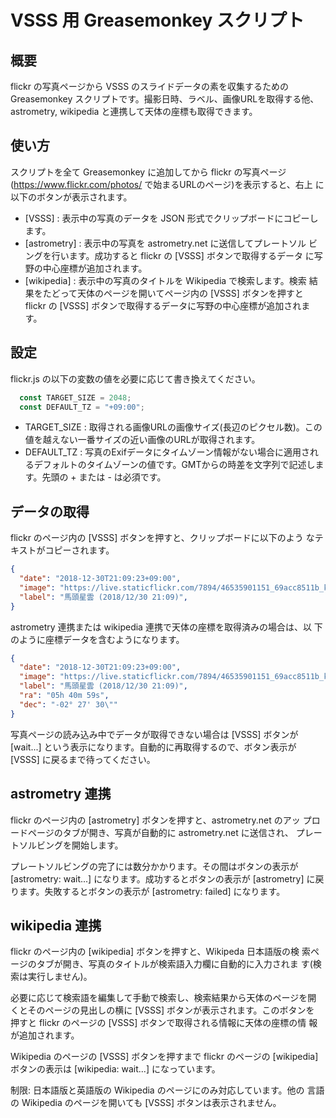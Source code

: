 # VSSS 用 Greasemonkey スクリプト

## 概要

flickr の写真ページから VSSS のスライドデータの素を収集するための
Greasemonkey スクリプトです。撮影日時、ラベル、画像URLを取得する他、
astrometry, wikipedia と連携して天体の座標も取得できます。

## 使い方

スクリプトを全て Greasemonkey に追加してから flickr の写真ページ
(https://www.flickr.com/photos/ で始まるURLのページ)を表示すると、右上
に以下のボタンが表示されます。

- [VSSS] : 表示中の写真のデータを JSON 形式でクリップボードにコピーし
  ます。
- [astrometry] : 表示中の写真を astrometry.net に送信してプレートソル
  ビングを行います。成功すると flickr の [VSSS] ボタンで取得するデータ
  に写野の中心座標が追加されます。
- [wikipedia] : 表示中の写真のタイトルを Wikipedia で検索します。検索
  結果をたどって天体のページを開いてページ内の [VSSS] ボタンを押すと
  flickr の [VSSS] ボタンで取得するデータに写野の中心座標が追加されま
  す。

## 設定

flickr.js の以下の変数の値を必要に応じて書き換えてください。

```javascript
  const TARGET_SIZE = 2048;
  const DEFAULT_TZ = "+09:00";
```

- TARGET_SIZE : 取得される画像URLの画像サイズ(長辺のピクセル数)。この
  値を越えない一番サイズの近い画像のURLが取得されます。
- DEFAULT_TZ : 写真のExifデータにタイムゾーン情報がない場合に適用され
  るデフォルトのタイムゾーンの値です。GMTからの時差を文字列で記述しま
  す。先頭の + または - は必須です。

## データの取得

flickr のページ内の [VSSS] ボタンを押すと、クリップボードに以下のよう
なテキストがコピーされます。

```json
{
  "date": "2018-12-30T21:09:23+09:00",
  "image": "https://live.staticflickr.com/7894/46535901151_69acc8511b_k.jpg",
  "label": "馬頭星雲 (2018/12/30 21:09)",
}
```

astrometry 連携または wikipedia 連携で天体の座標を取得済みの場合は、以
下のように座標データを含むようになります。

```json
{
  "date": "2018-12-30T21:09:23+09:00",
  "image": "https://live.staticflickr.com/7894/46535901151_69acc8511b_k.jpg",
  "label": "馬頭星雲 (2018/12/30 21:09)",
  "ra": "05h 40m 59s",
  "dec": "-02° 27' 30\""
}
```

写真ページの読み込み中でデータが取得できない場合は [VSSS] ボタンが
[wait...] という表示になります。自動的に再取得するので、ボタン表示が
[VSSS] に戻るまで待ってください。

## astrometry 連携

flickr のページ内の [astrometry] ボタンを押すと、astrometry.net のアッ
プロードページのタブが開き、写真が自動的に astrometry.net に送信され、
プレートソルビングを開始します。

プレートソルビングの完了には数分かかります。その間はボタンの表示が
[astrometry: wait...] になります。成功するとボタンの表示が
[astrometry] に戻ります。失敗するとボタンの表示が [astrometry: failed]
になります。

## wikipedia 連携

flickr のページ内の [wikipedia] ボタンを押すと、Wikipeda 日本語版の検
索ページのタブが開き、写真のタイトルが検索語入力欄に自動的に入力されま
す(検索は実行しません)。

必要に応じて検索語を編集して手動で検索し、検索結果から天体のページを開
くとそのページの見出しの横に [VSSS] ボタンが表示されます。このボタンを
押すと flickr のページの [VSSS] ボタンで取得される情報に天体の座標の情
報が追加されます。

Wikipedia のページの [VSSS] ボタンを押すまで flickr のページの
[wikipedia] ボタンの表示は [wikipedia: wait...] になっています。

制限: 日本語版と英語版の Wikipedia のページにのみ対応しています。他の
言語の Wikipedia のページを開いても [VSSS] ボタンは表示されません。

